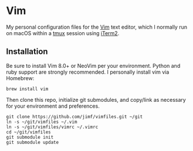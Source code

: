 # Vim

My personal configuration files for the [Vim](https://www.vim.org/) text editor, which I normally run on macOS within a [tmux](https://github.com/tmux/tmux/wiki) session using [iTerm2](https://iterm2.com/).

## Installation

Be sure to install Vim 8.0+ or NeoVim per your environment. Python and ruby
support are strongly recommended. I personally install vim via Homebrew:

    brew install vim

Then clone this repo, initialize git submodules, and copy/link as necessary for
your environment and preferences.

    git clone https://github.com/jimf/vimfiles.git ~/git
    ln -s ~/git/vimfiles ~/.vim
    ln -s ~/git/vimfiles/vimrc ~/.vimrc
    cd ~/git/vimfiles
    git submodule init
    git submodule update
